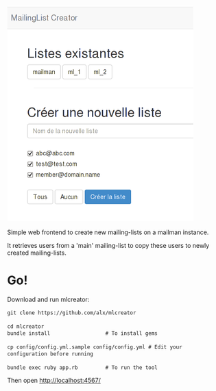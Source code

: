 ![Screenshot](doc/screenshot.png)

Simple web frontend to create new mailing-lists on a mailman instance.

It retrieves users from a 'main' mailing-list to copy these users to newly created mailing-lists.

Go!
===

Download and run mlcreator:

    git clone https://github.com/alx/mlcreator
    
    cd mlcreator
    bundle install                  # To install gems
    
    cp config/config.yml.sample config/config.yml # Edit your configuration before running
    
    bundle exec ruby app.rb         # To run the tool
	
Then open [http://localhost:4567/](http://localhost:4567/)
